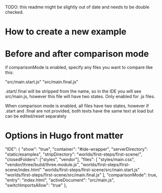 TODO: this readme might be slightly out of date and needs to be double checked.

# How to create a new example

# Before and after comparison mode

if comparisonMode is enabled, specify any files you want to compare like this:

"src/main.start.js"
"src/main.final.js"

.start/.final will be stripped from the name, so in the IDE you will see src/main.js, however this file will have two states. Only enabled for .js files.

When comparison mode is enabled, all files have two states, however if .start and .final are not provided, both texts have the same text at load but can be edited/reset separately

# Options in Hugo front matter

"IDE": {
  "show": "true",
  "container": "#ide-wrapper",
  "serverDirectory": "static/examples",
  "stripDirectory": "worlds/first-steps/first-scene/",
  "closedFolders": ["styles", "vendor"],
  "files": [
    "styles/main.css",
    "vendor/three/build/three.module.js",
    "worlds/first-steps/first-scene/index.html"
    "worlds/first-steps/first-scene/src/main.start.js"
    "worlds/first-steps/first-scene/src/main.final.js"
  ],
  "comparisonMode": true,
  "entry": "index.html",
  "activeDocument": "src/main.js",
  "switchImportsAllow": "true"
},
